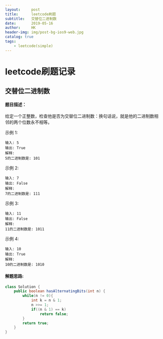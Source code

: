 ```yaml
---
layout:     post
title:      leetcode刷题
subtitle:   交替位二进制数
date:       2019-05-16
author:     HK
header-img: img/post-bg-ios9-web.jpg
catalog: true
tags:
    - leetcode(simple)
---
```

# leetcode刷题记录
## 交替位二进制数

#### 题目描述：
给定一个正整数，检查他是否为交替位二进制数：换句话说，就是他的二进制数相邻的两个位数永不相等。

示例 1:

    输入: 5
    输出: True
    解释:
    5的二进制数是: 101
示例 2:

    输入: 7
    输出: False
    解释:
    7的二进制数是: 111
示例 3:

    输入: 11
    输出: False
    解释:
    11的二进制数是: 1011
示例 4:

    输入: 10
    输出: True
    解释:
    10的二进制数是: 1010
    
#### 解题思路:
```java
class Solution {
    public boolean hasAlternatingBits(int n) {
        while(n != 0){
            int k = n & 1;
            n >>= 1;
            if((n & 1) == k)
                return false;
        }
        return true;
    }
}
```

